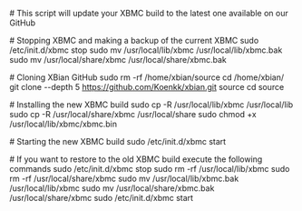 \# This script will update your XBMC build to the latest one available on our GitHub

\# Stopping XBMC and making a backup of the current XBMC
sudo /etc/init.d/xbmc stop
sudo mv /usr/local/lib/xbmc /usr/local/lib/xbmc.bak
sudo mv /usr/local/share/xbmc /usr/local/share/xbmc.bak


\# Cloning XBian GitHub
sudo rm -rf /home/xbian/source
cd /home/xbian/
git clone --depth 5 https://github.com/Koenkk/xbian.git source
cd source

\# Installing the new XBMC build
sudo cp -R /usr/local/lib/xbmc /usr/local/lib
sudo cp -R /usr/local/share/xbmc /usr/local/share
sudo chmod +x /usr/local/lib/xbmc/xbmc.bin

\# Starting the new XBMC build
sudo /etc/init.d/xbmc start

\# If you want to restore to the old XBMC build execute the following commands
sudo /etc/init.d/xbmc stop
sudo rm -rf /usr/local/lib/xbmc
sudo rm -rf /usr/local/share/xbmc
sudo mv /usr/local/lib/xbmc.bak /usr/local/lib/xbmc
sudo mv /usr/local/share/xbmc.bak /usr/local/share/xbmc
sudo /etc/init.d/xbmc start